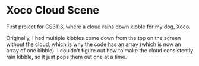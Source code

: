 # Xoco Cloud Scene
First project for CS3113, where a cloud rains down kibble for my dog,
Xoco.

Originally, I had multiple kibbles come down from the top on the screen 
without the cloud, which is why the code has an array (which is now an
array of one kibble). I couldn't figure out how to make the cloud
consistently rain kibble, so it just pops them out one at a time.
